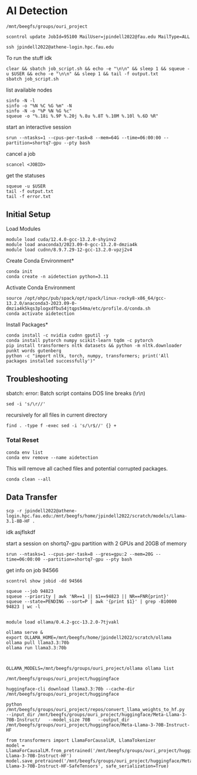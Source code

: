 

# AI Detection

```
/mnt/beegfs/groups/ouri_project
```


```
scontrol update JobId=95100 MailUser=jpindell2022@fau.edu MailType=ALL
```

```
ssh jpindell2022@athene-login.hpc.fau.edu
```

To run the stuff idk

```
clear && sbatch job_script.sh && echo -e "\n\n" && sleep 1 && squeue -u $USER && echo -e "\n\n" && sleep 1 && tail -f output.txt
sbatch job_script.sh
```

list available nodes

```
sinfo -N -l
sinfo -o "%N %C %G %m" -N
sinfo -N -o "%P %N %G %c"
squeue -o "%.18i %.9P %.20j %.8u %.8T %.10M %.10l %.6D %R"
```

start an interactive session

```
srun --ntasks=1 --cpus-per-task=8 --mem=64G --time=06:00:00 --partition=shortq7-gpu --pty bash
```

cancel a job

```
scancel <JOBID>
```

get the statuses

```
squeue -u $USER
tail -f output.txt
tail -f error.txt
```


## Initial Setup

Load Modules

```
module load cuda/12.4.0-gcc-13.2.0-shyinv2
module load anaconda3/2023.09-0-gcc-13.2.0-dmzia4k
module load cudnn/8.9.7.29-12-gcc-13.2.0-vpzj2v4
```

Create Conda Environment*

```
conda init
conda create -n aidetection python=3.11
```

Activate Conda Environment

```
source /opt/ohpc/pub/spack/opt/spack/linux-rocky8-x86_64/gcc-13.2.0/anaconda3-2023.09-0-dmzia4k5kqs3plogxdfbu54jtqps54ma/etc/profile.d/conda.sh 
conda activate aidetection

```

Install Packages*

```
conda install -c nvidia cudnn gputil -y
conda install pytorch numpy scikit-learn tqdm -c pytorch
pip install transformers nltk datasets && python -m nltk.downloader punkt words gutenberg
python -c "import nltk, torch, numpy, transformers; print('All packages installed successfully')"
```

## Troubleshooting

sbatch: error: Batch script contains DOS line breaks (\r\n)

```
sed -i 's/\r//' 
```

recursively for all files in current directory

```
find . -type f -exec sed -i 's/\r$//' {} +
```


### Total Reset


```
conda env list
conda env remove --name aidetection
```

This will remove all cached files and potential corrupted packages.

```
conda clean --all
```


## Data Transfer

```
scp -r jpindell2022@athene-login.hpc.fau.edu:/mnt/beegfs/home/jpindell2022/scratch/models/Llama-3.1-8B-HF .

```


 idk asjflskdf

start a session on shortq7-gpu partition with 2 GPUs and 20GB of memory

```
srun --ntasks=1 --cpus-per-task=8 --gres=gpu:2 --mem=20G --time=06:00:00 --partition=shortq7-gpu --pty bash
```

get info on job 94566

```
scontrol show jobid -dd 94566
```

```
squeue --job 94823
squeue --priority | awk 'NR==1 || $1==94823 || NR==FNR{print}'
squeue --state=PENDING --sort=P | awk '{print $1}' | grep -B10000 94823 | wc -l
```


```

module load ollama/0.4.2-gcc-13.2.0-7tjvakl

ollama serve &
export OLLAMA_HOME=/mnt/beegfs/home/jpindell2022/scratch/ollama
ollama pull llama3.3:70b
ollama run llama3.3:70b


```

```

OLLAMA_MODELS=/mnt/beegfs/groups/ouri_project/ollama ollama list
```


```
/mnt/beegfs/groups/ouri_project/huggingface
```

```
huggingface-cli download llama3.3:70b --cache-dir /mnt/beegfs/groups/ouri_project/huggingface
```


```
python /mnt/beegfs/groups/ouri_project/repos/convert_llama_weights_to_hf.py   --input_dir /mnt/beegfs/groups/ouri_project/huggingface/Meta-Llama-3-70B-Instruct/   --model_size 70B   --output_dir /mnt/beegfs/groups/ouri_project/huggingface/Meta-Llama-3-70B-Instruct-HF
```

```
from transformers import LlamaForCausalLM, LlamaTokenizer
model = LlamaForCausalLM.from_pretrained('/mnt/beegfs/groups/ouri_project/huggingface/Meta-Llama-3-70B-Instruct-HF')
model.save_pretrained('/mnt/beegfs/groups/ouri_project/huggingface/Meta-Llama-3-70B-Instruct-HF-SafeTensors', safe_serialization=True)

```